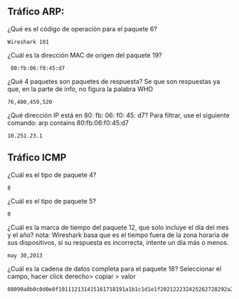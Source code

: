 ## Tráfico ARP:

¿Qué es el código de operación para el paquete 6?
 
    Wireshark 101

¿Cuál es la dirección MAC de origen del paquete 19?
 
     80:fb:06:f0:45:d7

¿Qué 4 paquetes son paquetes de respuesta?
Se que son respuestas ya que, en la parte de info, no figura la palabra WHO
 
    76,400,459,520

¿Qué dirección IP está en 80: fb: 06: f0: 45: d7?
Para filtrar, use el siguiente comando:
arp contains 80:fb:06:f0:45:d7

    10.251.23.1

## Tráfico ICMP

¿Cuál es el tipo de paquete 4?
 
    8

¿Cuál es el tipo de paquete 5?
 
    0

¿Cuál es la marca de tiempo del paquete 12, que solo incluye el día del mes y el año?
nota: Wireshark basa que es el tiempo fuera de la zona horaria de sus dispositivos, si su respuesta es incorrecta, intente un día más o menos. 
 
    may 30,2013

¿Cuál es la cadena de datos completa para el paquete 18?
Seleccionar el campo, hacer click derecho> copiar > valor
 
    08090a0b0c0d0e0f101112131415161718191a1b1c1d1e1f202122232425262728292a2b2c2d2e2f3031323334353637

